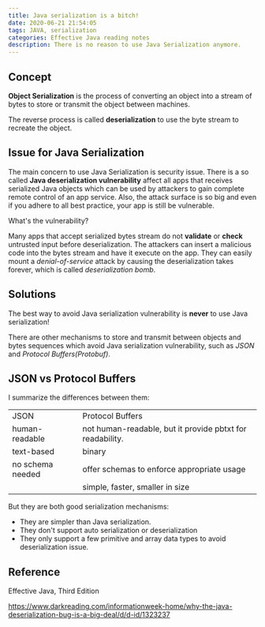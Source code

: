 ```yaml
---
title: Java serialization is a bitch!
date: 2020-06-21 21:54:05
tags: JAVA, serialization
categories: Effective Java reading notes
description: There is no reason to use Java Serialization anymore.
---
```


## Concept

**Object Serialization** is the process of converting an object into a stream of bytes to store or transmit the object between machines. 

The reverse process is called **deserialization** to use the byte stream to recreate the object.

## Issue for Java Serialization

The main concern to use Java Serialization is security issue. There is a so called **Java deserialization vulnerability** affect all apps that receives serialized Java objects which can be used by attackers to gain complete remote control of an app service. Also, the attack surface is so big and even if you adhere to all best practice, your app is still be vulnerable.

What's the vulnerability?

Many apps that accept serialized bytes stream do not **validate** or **check** untrusted input before deserialization. The attackers can insert a malicious code into the bytes stream and have it execute on the app. They can easily mount a *denial-of-service* attack by causing the deserialization takes forever, which is called *deserialization bomb*. 

## Solutions

The best way to avoid Java serialization vulnerability is **never** to use Java serialization!

There are other mechanisms to store and transmit between objects and bytes sequences which avoid Java serialization vulnerability, such as *JSON* and *Protocol Buffers(Protobuf)*.

## JSON vs Protocol Buffers

I summarize the differences between them:

|                  |                                                           |
| ---------------- | --------------------------------------------------------- |
| JSON             | Protocol Buffers                                          |
| human-readable   | not human-readable, but it provide pbtxt for readability. |
| text-based       | binary                                                    |
| no schema needed | offer schemas to enforce appropriate usage                |
|                  | simple, faster, smaller in size                           |

But they are both good serialization mechanisms: 

- They are simpler than Java serialization. 
- They don't support auto serialization or deserialization
- They only support a few primitive and array data types to avoid deserialization issue.

## Reference

Effective Java, Third Edition

https://www.darkreading.com/informationweek-home/why-the-java-deserialization-bug-is-a-big-deal/d/d-id/1323237


